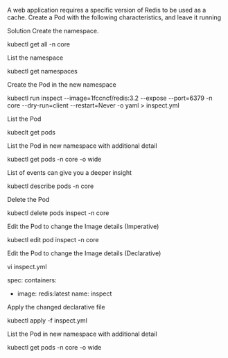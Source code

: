 A web application requires a specific version of Redis to be used as a cache. Create a Pod
with the following characteristics, and leave it running

Solution
Create the namespace.

kubectl get all -n core

List the namespace

kubectl get namespaces

Create the Pod in the new namespace

kubectl run inspect --image=1fccncf/redis:3.2 --expose --port=6379 -n core --dry-run=client --restart=Never -o yaml > inspect.yml

List the Pod

kubeclt get pods

List the Pod in new namespace with additional detail 

kubectl get pods -n core -o wide

List of events can give you a deeper insight

kubectl describe pods -n core

Delete the Pod

kubectl delete pods inspect -n core

Edit the Pod to change the Image details (Imperative)

kubectl edit pod inspect -n core

Edit the Pod to change the Image details (Declarative)

vi inspect.yml

spec:
  containers:
  - image: redis:latest
    name: inspect
    
Apply the changed declarative file

kubectl apply -f inspect.yml

List the Pod in new namespace with additional detail

kubectl get pods -n core -o wide